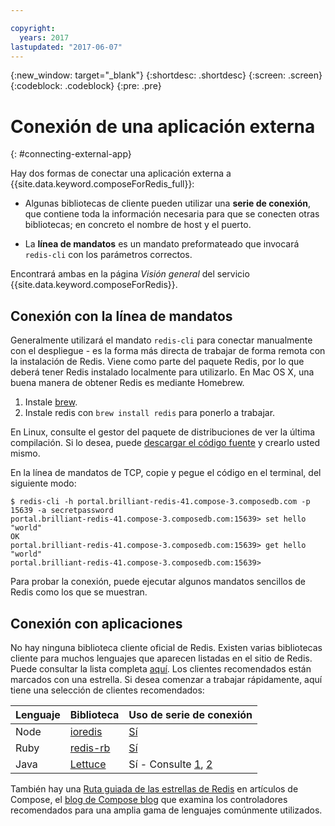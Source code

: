 ```yaml
---

copyright:
  years: 2017
lastupdated: "2017-06-07"
---
```


{:new_window: target="_blank"}
{:shortdesc: .shortdesc}
{:screen: .screen}
{:codeblock: .codeblock}
{:pre: .pre}

# Conexión de una aplicación externa
{: #connecting-external-app}

Hay dos formas de conectar una aplicación externa a {{site.data.keyword.composeForRedis_full}}:

- Algunas bibliotecas de cliente pueden utilizar una **serie de conexión**, que contiene toda la información necesaria para que se conecten otras bibliotecas; en concreto el nombre de host y el puerto.

- La **línea de mandatos** es un mandato preformateado que invocará `redis-cli` con los parámetros correctos.

Encontrará ambas en la página *Visión general* del servicio {{site.data.keyword.composeForRedis}}.

## Conexión con la línea de mandatos

Generalmente utilizará el mandato `redis-cli` para conectar manualmente con el despliegue - es la forma más directa de trabajar de forma remota con la instalación de Redis. Viene como parte del paquete Redis, por lo que deberá tener Redis instalado localmente para utilizarlo. En Mac OS X, una buena manera de obtener Redis es mediante Homebrew.

1. Instale [brew](http://brew.sh).
2. Instale redis con `brew install redis` para ponerlo a trabajar.

En Linux, consulte el gestor del paquete de distribuciones de ver la última compilación. Si lo desea, puede [descargar el código fuente](http://redis.io/download) y crearlo usted mismo. 

En la línea de mandatos de TCP, copie y pegue el código en el terminal, del siguiente modo:
```shell
$ redis-cli -h portal.brilliant-redis-41.compose-3.composedb.com -p 15639 -a secretpassword
portal.brilliant-redis-41.compose-3.composedb.com:15639> set hello "world"
OK
portal.brilliant-redis-41.compose-3.composedb.com:15639> get hello
"world"
portal.brilliant-redis-41.compose-3.composedb.com:15639> 

```
Para probar la conexión, puede ejecutar algunos mandatos sencillos de Redis como los que se muestran. 

## Conexión con aplicaciones

No hay ninguna biblioteca cliente oficial de Redis. Existen varias bibliotecas cliente para muchos lenguajes que aparecen listadas en el sitio de Redis. Puede consultar la lista completa [aquí](http://redis.io/clients). Los clientes recomendados están marcados con una estrella. Si desea comenzar a trabajar rápidamente, aquí tiene una selección de clientes recomendados:       

Lenguaje|Biblioteca|Uso de serie de conexión
----------|----------|-----------
Node|[ioredis](https://github.com/luin/ioredis)|[Sí](https://github.com/luin/ioredis#connect-to-redis)
Ruby|[redis-rb](https://github.com/redis/redis-rb)|[Sí](http://www.rubydoc.info/github/redis/redis-rb/master/Redis%3Ainitialize)
Java|[Lettuce](https://github.com/mp911de/lettuce)|Sí - Consulte [1](https://github.com/mp911de/lettuce/wiki/Redis-URI-and-connection-details), [2](https://lettuce.io/core/release/api/io/lettuce/core/RedisClient.html)

También hay una [Ruta guiada de las estrellas de Redis](https://www.compose.com/articles/a-tour-of-the-redis-stars-2/) en artículos de Compose, el [blog de Compose blog](https://www.compose.com/articles/) que examina los controladores recomendados para una amplia gama de lenguajes comúnmente utilizados.
